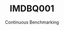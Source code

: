 ---
layout: docu
title: IMDBQ001
subtitle: Continuous Benchmarking
selected: IMDB
expanded: Benchmarking
benchmark: /individual_results/IMDBQ001.html
---